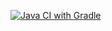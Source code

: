 [![Java CI with Gradle](https://github.com/Ne-nastye/CashBackHacker/actions/workflows/gradle.yml/badge.svg?branch=junit4)](https://github.com/Ne-nastye/CashBackHacker/actions/workflows/gradle.yml)
